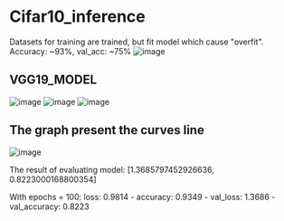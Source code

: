 # Cifar10_inference
Datasets for training are trained, but fit model which cause "overfit".
Accuracy: ~93%, val_acc: ~75%
![image](https://user-images.githubusercontent.com/121759873/220394056-b4c3fc6b-010c-4208-8f62-8225b742ab32.png)

## VGG19_MODEL

![image](https://user-images.githubusercontent.com/121759873/220585888-b4c924c3-fdc1-4312-9071-5dfc76bb85ca.png)
![image](https://user-images.githubusercontent.com/121759873/220585995-173c11d3-96b8-4464-8650-9eb5e503948d.png)
![image](https://user-images.githubusercontent.com/121759873/220586142-407c7295-26a4-4c89-ab9a-9116b3b54bf9.png)

## The graph present the curves line

![image](https://user-images.githubusercontent.com/121759873/220680428-bb7dab8e-2136-4c85-acbe-8470ed0d9c82.png)

The result of evaluating model: [1.3685797452926636, 0.8223000168800354]

With epochs = 100:
loss: 0.9814 - accuracy: 0.9349 - val_loss: 1.3686 - val_accuracy: 0.8223
